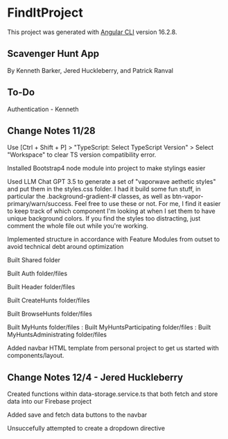 # FindItProject

This project was generated with [Angular CLI](https://github.com/angular/angular-cli) version 16.2.8.

## Scavenger Hunt App

By Kenneth Barker, Jered Huckleberry, and Patrick Ranval

## To-Do

Authentication - Kenneth

## Change Notes 11/28

Use [Ctrl + Shift + P] > "TypeScript: Select TypeScript Version" > Select "Workspace" to clear TS version compatibility error.

Installed Bootstrap4 node module into project to make stylings easier

Used LLM Chat GPT 3.5 to generate a set of "vaporwave aethetic styles" and put them in the styles.css folder. I had it build some fun stuff, in particular the .background-gradient-# classes, as well as btn-vapor-primary/warn/success. Feel free to use these or not. For me, I find it easier to keep track of which component I'm looking at when I set them to have unique background colors. If you find the styles too distracting, just comment the whole file out while you're working.

Implemented structure in accordance with Feature Modules from outset to avoid technical debt around optimization

Built Shared folder

Built Auth folder/files

Built Header folder/files

Built CreateHunts folder/files

Built BrowseHunts folder/files

Built MyHunts folder/files
: Built MyHuntsParticipating folder/files
: Built MyHuntsAdministrating folder/files

Added navbar HTML template from personal project to get us started with components/layout.

## Change Notes 12/4 - Jered Huckleberry

Created functions within data-storage.service.ts that both fetch and store data into our Firebase project

Added save and fetch data buttons to the navbar

Unsuccefully attempted to create a dropdown directive


